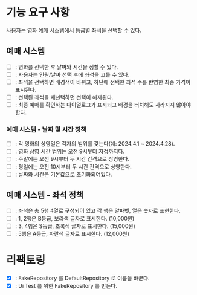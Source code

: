 # 기능 요구 사항
사용자는 영화 예매 시스템에서 등급별 좌석을 선택할 수 있다.

## 예매 시스템 
- [ ] : 영화를 선택한 후 날짜와 시간을 정할 수 있다.
- [ ] : 사용자는 인원/날짜 선택 후에 좌석을 고를 수 있다.
- [ ] : 좌석을 선택하면 배경색이 바뀌고, 하단에 선택한 좌석 수를 반영한 최종 가격이 표시된다.
- [ ] : 선택된 좌석을 재선택하면 선택이 해제된다.
- [ ] : 최종 예매를 확인하는 다이얼로그가 표시되고 배경을 터치해도 사라지지 않아야 한다.

### 예매 시스템 - 날짜 및 시간 정책
- [ ] : 각 영화의 상영일은 각자의 범위를 갖는다(예: 2024.4.1 ~ 2024.4.28).
- [ ] : 영화 상영 시간 범위는 오전 9시부터 자정까지다.
- [ ] : 주말에는 오전 9시부터 두 시간 간격으로 상영한다.
- [ ] : 평일에는 오전 10시부터 두 시간 간격으로 상영한다.
- [ ] : 날짜와 시간은 기본값으로 초기화되어있다.

## 예매 시스템 - 좌석 정책
- [ ] : 좌석은 총 5행 4열로 구성되어 있고 각 행은 알파벳, 열은 숫자로 표현한다.
- [ ] : 1, 2행은 B등급, 보라색 글자로 표시한다. (10,000원)
- [ ] : 3, 4행은 S등급, 초록색 글자로 표시한다. (15,000원)
- [ ] : 5행은 A등급, 파란색 글자로 표시한다. (12,000원)

# 리팩토링

- [x] : FakeRepository 를 DefaultRepository 로 이름을 바꾼다.
- [x] : Ui Test 를 위한 FakeRepository 를 만든다.